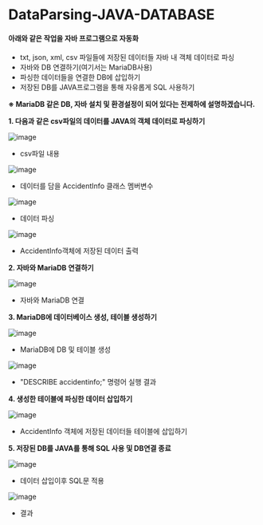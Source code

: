 # DataParsing-JAVA-DATABASE

#### 아래와 같은 작업을 자바 프로그램으로 자동화

- txt, json, xml, csv 파일들에 저장된 데이터들 자바 내 객체 데이터로 파싱
- 자바와 DB 연결하기(여기서는 MariaDB사용) 
- 파싱한 데이터들을 연결한 DB에 삽입하기
- 저장된 DB를 JAVA프로그램을 통해 자유롭게 SQL 사용하기



**※ MariaDB 같은 DB, 자바 설치 및 환경설정이 되어 있다는 전제하에 설명하겠습니다.**



**1. 다음과 같은 csv파일의 데이터를 JAVA의 객체 데이터로 파싱하기**

   ![image](https://user-images.githubusercontent.com/99118233/153806840-38c9a17a-b962-4a00-af69-af0a36ea5802.png)
   - csv파일 내용

   ![image](https://user-images.githubusercontent.com/99118233/153806873-2192797c-9285-41b1-8b6c-eaf7e9c16fca.png)
   - 데이터를 담을 AccidentInfo 클래스 멤버변수

   ![image](https://user-images.githubusercontent.com/99118233/153806968-d3eb5530-36d0-44bb-a366-40b6d00b808a.png)
   - 데이터 파싱
   
   ![image](https://user-images.githubusercontent.com/99118233/153806925-fc845a12-1f98-4cb2-9179-b900cf845ade.png)
   - AccidentInfo객체에 저장된 데이터 출력

**2. 자바와 MariaDB 연결하기**

   ![image](https://user-images.githubusercontent.com/99118233/153807025-90a7d45a-6087-4b4c-ab7a-7fd6b30d56ee.png)
   - 자바와 MariaDB 연결
   
**3. MariaDB에 데이터베이스 생성, 테이블 생성하기**
   
   ![image](https://user-images.githubusercontent.com/99118233/153807053-9f32f9ed-7c73-4a51-8f4a-574f6faecba1.png)
   - MariaDB에 DB 및 테이블 생성
   
   ![image](https://user-images.githubusercontent.com/99118233/153807085-bd443442-83ea-46a2-abec-cd0ac5b6fba3.png)
   - "DESCRIBE accidentinfo;" 명령어 실행 결과
   
**4. 생성한 테이블에 파싱한 데이터 삽입하기**

   ![image](https://user-images.githubusercontent.com/99118233/153807127-b5d3c5fe-d1c9-404d-9e80-b967753513b7.png)
   - AccidentInfo 객체에 저장된 데이터들 테이블에 삽입하기
   
**5. 저장된 DB를 JAVA를 통해 SQL 사용 및 DB연결 종료**

   ![image](https://user-images.githubusercontent.com/99118233/153807171-ffe692c7-674b-4073-b354-d29e7abba80a.png)
   - 데이터 삽입이후 SQL문 적용
   
   ![image](https://user-images.githubusercontent.com/99118233/153807241-879997f6-e745-4ac2-bcac-b0942e13af61.png)
   - 결과
